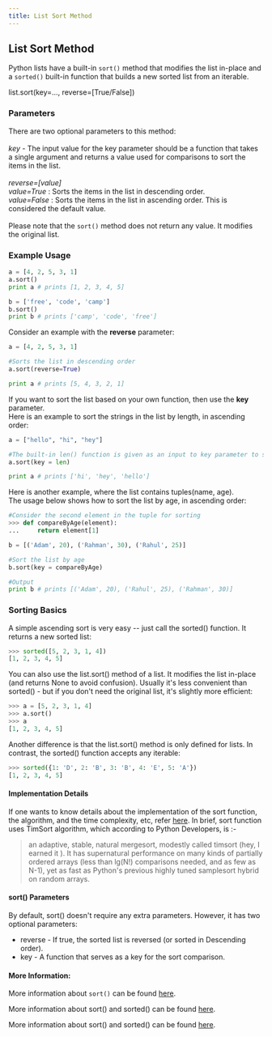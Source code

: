 ```yaml
---
title: List Sort Method
---
```

## List Sort Method

Python lists have a built-in ```sort()``` method that modifies the list in-place and a ```sorted()``` built-in function that builds a new sorted list from an iterable.

list.sort(key=…,  reverse=[True/False])

### Parameters

There are two optional parameters to this method:
<br><br>
<i>key</i> - The input value for the key parameter should be a function that takes a single argument	and returns a value used for comparisons to sort the items in the list.
<br><br>
<i>reverse=[value]</i>
<br>
<i>value=True</i> : Sorts the items in the list in descending order.
<br>
<i>value=False</i> : Sorts the items in the list in ascending order. This is considered the default value.
<br><br>
Please note that the `sort()` method does not return any value. It modifies the original list.

### Example Usage

```py
a = [4, 2, 5, 3, 1]
a.sort()
print a # prints [1, 2, 3, 4, 5]

b = ['free', 'code', 'camp']
b.sort()
print b # prints ['camp', 'code', 'free']
```

Consider an example with the <b>reverse</b> parameter:

```py
a = [4, 2, 5, 3, 1]

#Sorts the list in descending order
a.sort(reverse=True)

print a # prints [5, 4, 3, 2, 1]
```

If you want to sort the list based on your own function, then use the <b>key</b> parameter. 
<br>Here is an example to sort the strings in the list by length, in ascending order:

```py
a = ["hello", "hi", "hey"]

#The built-in len() function is given as an input to key parameter to sort the strings by length
a.sort(key = len) 

print a # prints ['hi', 'hey', 'hello']
```

Here is another example, where the list contains tuples(name, age). <br>The usage below shows how to sort the list by age, in ascending order:

```py
#Consider the second element in the tuple for sorting
>>> def compareByAge(element):
...     return element[1]

b = [('Adam', 20), ('Rahman', 30), ('Rahul', 25)]

#Sort the list by age
b.sort(key = compareByAge)

#Output
print b # prints [('Adam', 20), ('Rahul', 25), ('Rahman', 30)]
```

### Sorting Basics

A simple ascending sort is very easy -- just call the sorted() function. It returns a new sorted list:

```python
>>> sorted([5, 2, 3, 1, 4])
[1, 2, 3, 4, 5]
```
You can also use the list.sort() method of a list. It modifies the list in-place (and returns None to avoid confusion). Usually it's less convenient than sorted() - but if you don't need the original list, it's slightly more efficient:

```python
>>> a = [5, 2, 3, 1, 4]
>>> a.sort()
>>> a
[1, 2, 3, 4, 5]
```
Another difference is that the list.sort() method is only defined for lists. In contrast, the sorted() function accepts any iterable:

```python
>>> sorted({1: 'D', 2: 'B', 3: 'B', 4: 'E', 5: 'A'})
[1, 2, 3, 4, 5]
```
#### Implementation Details
 
If one wants to know details about the implementation of the sort function, the algorithm, and the time complexity, etc, refer <a href='http://svn.python.org/projects/python/trunk/Objects/listsort.txt' target='_blank' rel='nofollow'>here</a>. In brief, sort function uses TimSort algorithm, which according to Python Developers, is :-  
>an adaptive, stable, natural mergesort, modestly called
timsort (hey, I earned it <wink>).  It has supernatural performance on many
kinds of partially ordered arrays (less than lg(N!) comparisons needed, and
as few as N-1), yet as fast as Python's previous highly tuned samplesort
hybrid on random arrays.

#### sort() Parameters
By default, sort() doesn't require any extra parameters. However, it has two optional parameters:
 * reverse - If true, the sorted list is reversed (or sorted in Descending order).
 * key - A function that serves as a key for the sort comparison.

#### More Information:
More information about ```sort()``` can be found <a href='https://docs.python.org/3/library/functions.html#sorted' target='_blank' rel='nofollow'>here</a>.

More information about sort() and sorted() can be found <a href='https://docs.python.org/3.6/tutorial/datastructures.html' target='_blank' rel='nofollow'>here</a>.

More information about sort() and sorted() can be found <a href='https://docs.python.org/3.6/tutorial/datastructures.html' target='_blank' rel='nofollow'>here</a>. 
